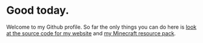 # Good today.
Welcome to my Github profile. So far the only things you can do here is [look at the source code for my website](https://github.com/pprmint/pprmint.de) and [my Minecraft resource pack](https://github.com/pprmint/mintcraft).
